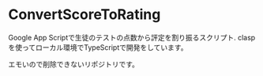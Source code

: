 # ConvertScoreToRating
Google App Scriptで生徒のテストの点数から評定を割り振るスクリプト.
claspを使ってローカル環境でTypeScriptで開発をしています。


エモいので削除できないリポジトリです。
